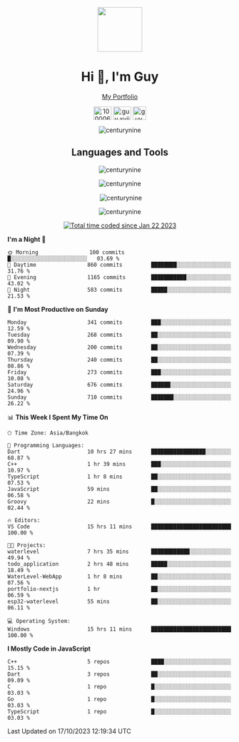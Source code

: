 
<p align="center"><a href="https://portfolio-nextjs-puce-omega.vercel.app/" traget="_blank"> <img src="https://user-images.githubusercontent.com/109062980/213915698-3e79c409-24f8-4471-a5f8-e7a842ad3a0a.gif" width="100" /> </a></p>
 
<h1 align="center">Hi 👋, I'm Guy</h1>
<p align="center"><a href="https://portfolio-nextjs-puce-omega.vercel.app/" traget="_blank"> My Portfolio </a></p>

<p align="center">
<a href="https://fb.com/100006608053988" target="blank"><img align="center" src="https://raw.githubusercontent.com/rahuldkjain/github-profile-readme-generator/master/src/images/icons/Social/facebook.svg" alt="100006608053988" height="30" width="40" /></a>
<a href="https://instagram.com/guy.xvii" target="blank"><img align="center" src="https://raw.githubusercontent.com/rahuldkjain/github-profile-readme-generator/master/src/images/icons/Social/instagram.svg" alt="guy.xvii" height="30" width="40" /></a>
<a href="mailto:lowlifeix@gmail.com" target="blank"><img align="center" src="https://user-images.githubusercontent.com/109062980/226533395-e26b601f-4b8f-456f-affd-55dc944b4149.png" alt="guy.xvii" height="30" width="30" /></a>
 
</p>

<p align="center"> <img src="https://komarev.com/ghpvc/?username=centurynine&label=Profile%20views&color=0e75b6&style=for-the-badge" alt="centurynine" /> </p>

<h2 align="center">Languages and Tools</h3>

<!-- https://skillicons.dev/ -->
<p align="center">
<img src="https://skillicons.dev/icons?i=react,nodejs,tailwind,mongodb,html,css,js,bootstrap,jquery,cloudflare,php,java,cpp,py,dart,flutter,firebase,androidstudio,git,github,linux,mysql,postman,nginx,express" alt="centurynine" /> 
</p>
 
<p align="center"><img align="center" src="https://github-readme-stats-sigma-five.vercel.app/api/top-langs?username=centurynine&show_icons=true&locale=en&layout=compact&theme=" alt="centurynine" /></p>

<p align="center">&nbsp;<img align="center" src="https://github-readme-stats-sigma-five.vercel.app/api?username=centurynine&show_icons=true&locale=en&theme=" alt="centurynine" /></p>

<p align="center"><img align="center" src="https://github-readme-streak-stats.herokuapp.com/?user=centurynine&theme=" alt="centurynine" /></p>
<p align="center">
<a href="https://wakatime.com/@9ded98d1-6308-4a11-a75a-63f31fdc4e7a"><img src="https://wakatime.com/badge/user/9ded98d1-6308-4a11-a75a-63f31fdc4e7a.svg" alt="Total time coded since Jan 22 2023" /></a>
  
<!--START_SECTION:waka-->
**I'm a Night 🦉** 

```text
🌞 Morning                100 commits         █░░░░░░░░░░░░░░░░░░░░░░░░   03.69 % 
🌆 Daytime                860 commits         ████████░░░░░░░░░░░░░░░░░   31.76 % 
🌃 Evening                1165 commits        ███████████░░░░░░░░░░░░░░   43.02 % 
🌙 Night                  583 commits         █████░░░░░░░░░░░░░░░░░░░░   21.53 % 
```
📅 **I'm Most Productive on Sunday** 

```text
Monday                   341 commits         ███░░░░░░░░░░░░░░░░░░░░░░   12.59 % 
Tuesday                  268 commits         ██░░░░░░░░░░░░░░░░░░░░░░░   09.90 % 
Wednesday                200 commits         ██░░░░░░░░░░░░░░░░░░░░░░░   07.39 % 
Thursday                 240 commits         ██░░░░░░░░░░░░░░░░░░░░░░░   08.86 % 
Friday                   273 commits         ███░░░░░░░░░░░░░░░░░░░░░░   10.08 % 
Saturday                 676 commits         ██████░░░░░░░░░░░░░░░░░░░   24.96 % 
Sunday                   710 commits         ███████░░░░░░░░░░░░░░░░░░   26.22 % 
```


📊 **This Week I Spent My Time On** 

```text
🕑︎ Time Zone: Asia/Bangkok

💬 Programming Languages: 
Dart                     10 hrs 27 mins      █████████████████░░░░░░░░   68.87 % 
C++                      1 hr 39 mins        ███░░░░░░░░░░░░░░░░░░░░░░   10.97 % 
TypeScript               1 hr 8 mins         ██░░░░░░░░░░░░░░░░░░░░░░░   07.53 % 
JavaScript               59 mins             ██░░░░░░░░░░░░░░░░░░░░░░░   06.58 % 
Groovy                   22 mins             █░░░░░░░░░░░░░░░░░░░░░░░░   02.44 % 

🔥 Editors: 
VS Code                  15 hrs 11 mins      █████████████████████████   100.00 % 

🐱‍💻 Projects: 
waterlevel               7 hrs 35 mins       ████████████░░░░░░░░░░░░░   49.94 % 
todo_application         2 hrs 48 mins       █████░░░░░░░░░░░░░░░░░░░░   18.49 % 
WaterLevel-WebApp        1 hr 8 mins         ██░░░░░░░░░░░░░░░░░░░░░░░   07.56 % 
portfolio-nextjs         1 hr                ██░░░░░░░░░░░░░░░░░░░░░░░   06.59 % 
esp32-waterlevel         55 mins             ██░░░░░░░░░░░░░░░░░░░░░░░   06.11 % 

💻 Operating System: 
Windows                  15 hrs 11 mins      █████████████████████████   100.00 % 
```

**I Mostly Code in JavaScript** 

```text
C++                      5 repos             ████░░░░░░░░░░░░░░░░░░░░░   15.15 % 
Dart                     3 repos             ██░░░░░░░░░░░░░░░░░░░░░░░   09.09 % 
C                        1 repo              █░░░░░░░░░░░░░░░░░░░░░░░░   03.03 % 
Go                       1 repo              █░░░░░░░░░░░░░░░░░░░░░░░░   03.03 % 
TypeScript               1 repo              █░░░░░░░░░░░░░░░░░░░░░░░░   03.03 % 
```




 Last Updated on 17/10/2023 12:19:34 UTC
<!--END_SECTION:waka-->
  
</p>

